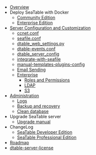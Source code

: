 * [Overview](home.md)
* Deploy SeaTable with Docker
  * [Community Edition](<docker/ce-edition/Deploy SeaTable-ce with Docker.md>)
  * [Enterprise Edition](<docker/enterprise/Deploy SeaTable-ee with Docker.md>)
* [Server Configuration and Customization](config/README.md)
  * [ccnet.conf](config/ccnet-conf.md)
  * [seafile.conf](config/seafile-conf.md)
  * [dtable_web_settings.py](config/dtable_web_settings.md)
  * [dtable-events.conf](config/dtable-events-conf.md)
  * [dtable_server_config](config/dtable_server_config.md)
  * [integrate-with-seafile](config/integrate-with-seafile.md)
  * [manual-templates-plugins-config](config/templates_and_manual.md)
  * [Email Sending](config/sending_email.md)
  * [Enterprise](config/enterprise)
    * [Roles and Permissions](config/enterprise/roles_permissions.md)
    * [LDAP](config/enterprise/ldap.md)
    * [S3](config/enterprise/S3.md)
* [Administration](maintain/README.md)
  * [Logs](maintain/logs.md)
  * [Backup and recovery](maintain/backup_recovery.md)
  * [Clean database](maintain/clean_database.md)
* Upgrade SeaTable server
  * [Upgrade manual](./upgrade/upgrade_manual.md)
* ChangeLog
  * [SeaTable Developer Edition](changelog/server-changelog.md)
  * [SeaTable Professional Edition](changelog/changelog-for-seatable-professional-server.md)
* [Roadmap](changelog/roadmap.md)
* [dtable-server-license](dtable-server-license.md)


